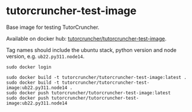# tutorcruncher-test-image

Base image for testing TutorCruncher.

Available on docker hub: [tutorcruncher/tutorcruncher-test-image](https://hub.docker.com/r/tutorcruncher/tutorcruncher-test-image/).

Tag names should include the ubuntu stack, python version and node version, e.g. `ub22.py311.node14`.

```
sudo docker login

sudo docker build -t tutorcruncher/tutorcruncher-test-image:latest .
sudo docker build -t tutorcruncher/tutorcruncher-test-image:ub22.py311.node14 .
sudo docker push tutorcruncher/tutorcruncher-test-image:latest
sudo docker push tutorcruncher/tutorcruncher-test-image:ub22.py311.node14
```
